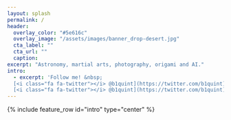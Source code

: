 ```yaml
---
layout: splash
permalink: /
header:
  overlay_color: "#5e616c"
  overlay_image: "/assets/images/banner_drop-desert.jpg"
  cta_label: ""
  cta_url: ""
  caption:
excerpt: "Astronomy, martial arts, photography, origami and AI."
intro:
  - excerpt: 'Follow me! &nbsp;
  [<i class="fa fa-twitter"></i> @b1quint](https://twitter.com/b1quint){: .btn .btn--twitter}
  [<i class="fa fa-twitter"></i> @b1quint](https://twitter.com/b1quint){: .btn .btn--linkedin} '
---
```


{% include feature_row id="intro" type="center" %}
